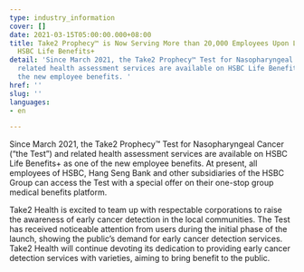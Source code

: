```yaml
---
type: industry_information
cover: []
date: 2021-03-15T05:00:00.000+08:00
title: Take2 Prophecy™ is Now Serving More than 20,000 Employees Upon Launching on
  HSBC Life Benefits+
detail: 'Since March 2021, the Take2 Prophecy™ Test for Nasopharyngeal Cancer and
  related health assessment services are available on HSBC Life Benefits+ as one of
  the new employee benefits. '
href: ''
slug: ''
languages:
- en

---
```

Since March 2021, the Take2 Prophecy™ Test for Nasopharyngeal Cancer (“the Test”) and related health assessment services are available on HSBC Life Benefits+ as one of the new employee benefits. At present, all employees of HSBC, Hang Seng Bank and other subsidiaries of the HSBC Group can access the Test with a special offer on their one-stop group medical benefits platform.

Take2 Health is excited to team up with respectable corporations to raise the awareness of early cancer detection in the local communities. The Test has received noticeable attention from users during the initial phase of the launch, showing the public’s demand for early cancer detection services. Take2 Health will continue devoting its dedication to providing early cancer detection services with varieties, aiming to bring benefit to the public.